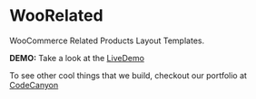 # WooRelated
WooCommerce Related Products Layout Templates.

**DEMO:** Take a look at the [LiveDemo](http://github.aa-team.com/WooRelated-master/)

To see other cool things that we build, checkout our portfolio at [CodeCanyon](https://codecanyon.net/user/aa-team/portfolio?ref=AA-Team "AA-Team Portfolio")
